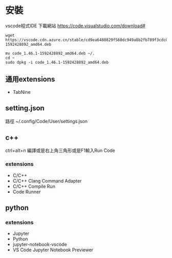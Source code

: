 # 安裝

vscode程式IDE
下載網站
    https://code.visualstudio.com/download#

    wget https://vscode.cdn.azure.cn/stable/cd9ea6488829f560dc949a8b2fb789f3cdc05f5d/code_1.46.1-1592428892_amd64.deb

    mv code_1.46.1-1592428892_amd64.deb ~/.
    cd ~
    sudo dpkg -i code_1.46.1-1592428892_amd64.deb

## 通用extensions
* TabNine
## setting.json
路徑
    ~/.config/Code/User/settings.json
## c++
ctrl+alt+n 編譯或是右上角三角形或是F1輸入Run Code
### extensions
* C/C++
* C/C++ Clang Command Adapter
* C/C++ Compile Run
* Code Runner
## python
### extensions
* Jupyter
* Python
* jupyter-notebook-vscode
* VS Code Jupyter Notebook Previewer
